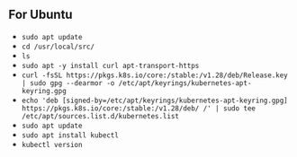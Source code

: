 ## For Ubuntu

* `sudo apt update`
* `cd /usr/local/src/`
* `ls`
* `sudo apt -y install curl apt-transport-https`
* `curl -fsSL https://pkgs.k8s.io/core:/stable:/v1.28/deb/Release.key | sudo gpg --dearmor -o /etc/apt/keyrings/kubernetes-apt-keyring.gpg`
* `echo 'deb [signed-by=/etc/apt/keyrings/kubernetes-apt-keyring.gpg] https://pkgs.k8s.io/core:/stable:/v1.28/deb/ /' | sudo tee /etc/apt/sources.list.d/kubernetes.list`
* `sudo apt update`
* `sudo apt install kubectl`
* `kubectl version`
